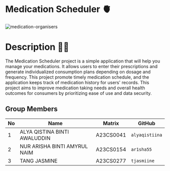 # Medication Scheduler :anatomical_heart:
![medication-organisers](https://github.com/jjn7702/SECJ1023-PT2/assets/147676875/573b8e89-3dac-4f6f-85f7-0d6ef7273e06)


# Description 👩‍💻

The Medication Scheduler project is a simple application that will help you manage your medications. It allows users to enter their prescriptions and generate individualized consumption plans depending on dosage and frequency. This project promote timely medication schedule, and the application keeps track of medication history for users' records. This project aims to improve medication taking needs and overall health outcomes for consumers by prioritizing ease of use and data security.



## Group Members

| No | Name                               | Matrix    | GitHub       |
|----|------------------------------------|-----------|--------------|
| 1  | ALYA QISTINA BINTI AWALUDDIN       | A23CS0041 |`alyaqistiina`|
| 2  | NUR ARISHA BINTI AMYRUL NAIM       | A23CS0154 | `ar1sha55`   |
| 3  | TANG JASMINE                       | A23CS0277 | `tjasmiine`  |


